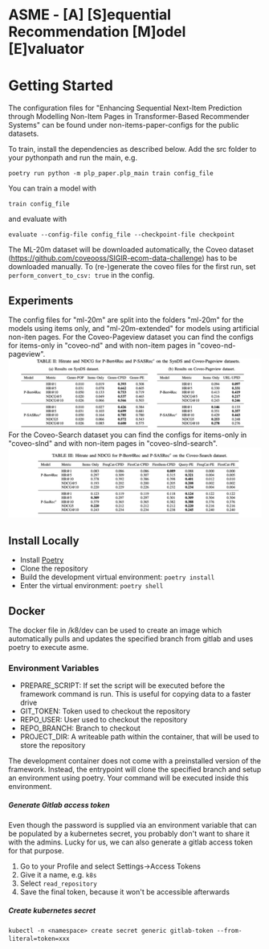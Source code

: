 # ASME - [A] [S]equential Recommendation [M]odel [E]valuator

# Getting Started

The configuration files for "Enhancing Sequential Next-Item Prediction through Modelling Non-Item Pages in Transformer-Based
Recommender Systems" can be found under non-items-paper-configs for the public datasets.

To train, install the dependencies as described below. Add the src folder to your pythonpath and run the main, e.g.
```shell 
poetry run python -m plp_paper.plp_main train config_file
```
You can train a model with 
```shell 
train config_file
```
and evaluate with 
```shell
evaluate --config-file config_file --checkpoint-file checkpoint
```
The ML-20m dataset will be downloaded automatically, the Coveo dataset (https://github.com/coveooss/SIGIR-ecom-data-challenge) has to be downloaded manually. To (re-)generate the coveo files for the first run, set  ```perform_convert_to_csv: true``` in the config. 

## Experiments
The config files for "ml-20m" are split into the folders "ml-20m" for the models using items only, and "ml-20m-extended" for models using artificial non-iten pages.
For the Coveo-Pageview dataset you can find the configs for items-only in "coveo-nd" and with non-item pages in "coveo-nd-pageview".
![](results_ml_cv_p.png)
For the Coveo-Search dataset you can find the configs for items-only in "coveo-slnd" and with non-item pages in "coveo-slnd-search".
![](results_coveo_s.png)

## Install Locally
* Install [Poetry](https://python-poetry.org)
* Clone the repository
* Build the development virtual environment: `poetry install`
* Enter the virtual environment: `poetry shell`

## Docker
The docker file in /k8/dev can be used to create an image which automatically pulls and updates the specified branch from gitlab and uses poetry to execute asme.

### Environment Variables
* PREPARE_SCRIPT:
  If set the script will be executed before the framework command is run. This is useful for copying data to a faster drive
* GIT_TOKEN:
  Token used to checkout the repository
* REPO_USER:
  User used to checkout the repository
* REPO_BRANCH:
  Branch to checkout
* PROJECT_DIR:
  A writeable path within the container, that will be used to store the repository

The development container does not come with a preinstalled version of the framework. Instead, the entrypoint will clone the specified branch and setup an environment using poetry. Your command will be executed inside this environment.

##### Generate Gitlab access token
Even though the password is supplied via an environment variable that can be populated by a kubernetes secret, you probably don't want to share it with the admins. Lucky for us, we can also generate a gitlab access token for that purpose.

1. Go to your Profile and select Settings->Access Tokens
2. Give it a name, e.g. `k8s`
3. Select `read_repository`
4. Save the final token, because it won't be accessible afterwards

##### Create kubernetes secret

```
kubectl -n <namespace> create secret generic gitlab-token --from-literal=token=xxx
```

